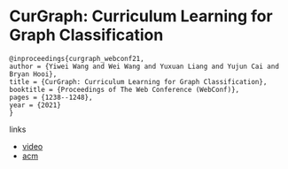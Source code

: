 # CurGraph: Curriculum Learning for Graph Classification

```
@inproceedings{curgraph_webconf21,
author = {Yiwei Wang and Wei Wang and Yuxuan Liang and Yujun Cai and Bryan Hooi},
title = {CurGraph: Curriculum Learning for Graph Classification},
booktitle = {Proceedings of The Web Conference (WebConf)},
pages = {1238--1248},
year = {2021}
}
```

links
- [video](https://www.youtube.com/watch?v=GP5xSU36TsQ)
- [acm](https://dl.acm.org/doi/10.1145/3442381.3450025)